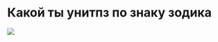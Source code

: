 <body background-color="#000080">
<h1>Какой ты унитпз по знаку зодика</h1>
<img src="https://s1.bloknot-volgograd.ru/thumb/850x0xcut/upload/iblock/417/goroskop.jpg" heigt="20" weight="20"/>
</body>
